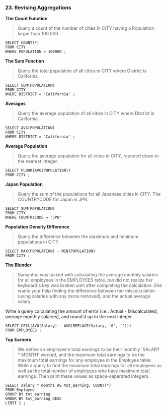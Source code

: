 ### 23. Revising Aggregations 

**The Count Function**

> Query a count of the number of cities in CITY having a Population larger than 100,000.

```MySQL
SELECT COUNT(*) 
FROM CITY
WHERE POPULATION > 100000 ;
```

**The Sum Function**

> Query the total population of all cities in CITY where District is California.

```MySQL
SELECT SUM(POPULATION)
FROM CITY
WHERE DISTRICT = 'California' ;
```

**Averages**

> Query the average population of all cities in CITY where District is California.

```MySQL
SELECT AVG(POPULATION)
FROM CITY
WHERE DISTRICT = 'California' ;
```

**Average Population**

> Query the average population for all cities in CITY, rounded down to the nearest integer.


```MySQL
SELECT FLOOR(AVG(POPULATION))
FROM CITY ;
```

**Japan Population**

> Query the sum of the populations for all Japanese cities in CITY. The COUNTRYCODE for Japan is JPN.

```MySQL
SELECT SUM(POPULATION)
FROM CITY
WHERE COUNTRYCODE = 'JPN'
```

**Population Density Difference**

> Query the difference between the maximum and minimum populations in CITY.

```
SELECT MAX(POPULATION) - MIN(POPULATION)
FROM CITY ;
```

**The Blunder**

> Samantha was tasked with calculating the average monthly salaries for all employees in the EMPLOYEES table, but did not realize her keyboard's  key was broken until after completing the calculation. She wants your help finding the difference between her miscalculation (using salaries with any zeros removed), and the actual average salary.

Write a query calculating the amount of error (i.e.: Actual - Miscalculated, average monthly salaries), and round it up to the next integer.

```MySQL
SELECT CEIL(AVG(Salary) - AVG(REPLACE(Salary, '0', '')))
FROM EMPLOYEES ;
```

**Top Earners**

> We define an employee's total earnings to be their monthly 'SALARY * MONTH' worked, and the maximum total earnings to be the maximum total earnings for any employee in the Employee table. Write a query to find the maximum total earnings for all employees as well as the total number of employees who have maximum total earnings. Then print these values as  space-separated integers.

```MySQL
SELECT salary * months AS tot_earning, COUNT(*)
FROM Employee 
GROUP BY tot_earning
ORDER BY tot_earning DESC
LIMIT 1 ;
```